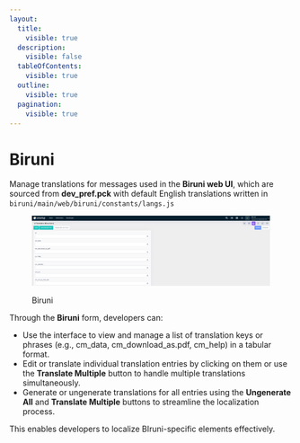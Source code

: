 ```yaml
---
layout:
  title:
    visible: true
  description:
    visible: false
  tableOfContents:
    visible: true
  outline:
    visible: true
  pagination:
    visible: true
---
```


# Biruni

Manage translations for messages used in the **Biruni web UI**, which are sourced from **dev\_pref.pck** with default English translations written in `biruni/main/web/biruni/constants/langs.js`

<figure><img src="../../.gitbook/assets/dev-module/biruni.png" alt=""><figcaption><p>Biruni</p></figcaption></figure>

Through the **Biruni** form, developers can:

* Use the interface to view and manage a list of translation keys or phrases (e.g., cm\_data, cm\_download\_as.pdf, cm\_help) in a tabular format.
* Edit or translate individual translation entries by clicking on them or use the **Translate Multiple** button to handle multiple translations simultaneously.
* Generate or ungenerate translations for all entries using the **Ungenerate All** and **Translate Multiple** buttons to streamline the localization process.

This enables developers to localize BIruni-specific elements effectively.
